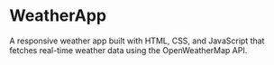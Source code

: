 # WeatherApp
A responsive weather app built with HTML, CSS, and JavaScript that fetches real-time weather data using the OpenWeatherMap API.

